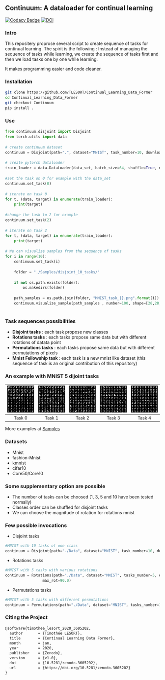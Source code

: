 ## Continuum: A dataloader for continual learning

[![Codacy Badge](https://api.codacy.com/project/badge/Grade/9273eb0f97b946308248b0007e054e54)](https://app.codacy.com/app/TLESORT/Continual_Learning_Data_Former?utm_source=github.com&utm_medium=referral&utm_content=TLESORT/Continual_Learning_Data_Former&utm_campaign=Badge_Grade_Dashboard)
[![DOI](https://zenodo.org/badge/198824802.svg)](https://zenodo.org/badge/latestdoi/198824802)


### Intro

This repositery proprose several script to create sequence of tasks for continual learning. The spirit is the following : 
Instead of managing the sequence of tasks while learning, we create the sequence of tasks first and then we load tasks 
one by one while learning.

It makes programming easier and code cleaner.

### Installation

```bash
git clone https://github.com/TLESORT/Continual_Learning_Data_Former
cd Continual_Learning_Data_Former
git checkout Continuum
pip install .
```

### Use

```python
from continuum.disjoint import Disjoint
from torch.utils import data

# create continuum dataset
continuum = Disjoint(path=".", dataset="MNIST", task_number=10, download=True, train=True)

# create pytorch dataloader
train_loader = data.DataLoader(data_set, batch_size=64, shuffle=True, num_workers=6)

#set the task on 0 for example with the data_set
continuum.set_task(0)

# iterate on task 0
for t, (data, target) in enumerate(train_loader):
    print(target)
    
#change the task to 2 for example
continuum.set_task(2)

# iterate on task 2
for t, (data, target) in enumerate(train_loader):
    print(target)

# We can visualize samples from the sequence of tasks
for i in range(10):
    continuum.set_task(i)
    
    folder = "./Samples/disjoint_10_tasks/"
    
    if not os.path.exists(folder):
        os.makedirs(folder)
    
    path_samples = os.path.join(folder, "MNIST_task_{}.png".format(i))
    continuum.visualize_sample(path_samples , number=100, shape=[28,28,1])
    
```


### Task sequences possibilities

-   **Disjoint tasks** : each task propose new classes
-   **Rotations tasks** : each tasks propose same data but with different rotations of datata point
-   **Permutations tasks** : each tasks propose same data but with different permutations of pixels
-   **Mnist Fellowship task** : each task is a new mnist like dataset (this sequence of task is an original contribution of this repository)

### An example with MNIST 5 dijoint tasks

|<img src="/Samples/disjoint_5_tasks/MNIST_task_0.png" width="150">|<img src="/Samples/disjoint_5_tasks/MNIST_task_1.png" width="150">|<img src="/Samples/disjoint_5_tasks/MNIST_task_2.png" width="150">|<img src="/Samples/disjoint_5_tasks/MNIST_task_3.png" width="150">|<img src="/Samples/disjoint_5_tasks/MNIST_task_4.png" width="150">|    
|:-------------------------:|:-------------------------:|:-------------------------:|:-------------------------:|:-------------------------:|
|Task 0 | Task 1 | Task 2 | Task 3 | Task 4|

More examples at [Samples](/Samples)

### Datasets

-   Mnist
-   fashion-Mnist
-   kmnist
-   cifar10
-   Core50/Core10

### Some supplementary option are possible
-   The number of tasks can be choosed (1, 3, 5 and 10 have been tested normally)
-   Classes order can be shuffled for disjoint tasks
-   We can choose the magnitude of rotation for rotations mnist

### Few possible invocations

-   Disjoint tasks

```python
#MNIST with 10 tasks of one class
continuum = Disjoint(path="./Data", dataset="MNIST", task_number=10, download=True, train=True)
```
-   Rotations tasks

```python
#MNIST with 5 tasks with various rotations
continuum = Rotations(path="./Data", dataset="MNIST", tasks_number=5, download=True, train=True, min_rot=0.0,
                 max_rot=90.0)
```

-   Permutations tasks

```python
#MNIST with 5 tasks with different permutations
continuum = Permutations(path="./Data", dataset="MNIST", tasks_number=1, download=False, train=True)
```



### Citing the Project

```Array.<string>
@software{timothee_lesort_2020_3605202,
  author       = {Timothée LESORT},
  title        = {Continual Learning Data Former},
  month        = jan,
  year         = 2020,
  publisher    = {Zenodo},
  version      = {v1.0},
  doi          = {10.5281/zenodo.3605202},
  url          = {https://doi.org/10.5281/zenodo.3605202}
}

```
